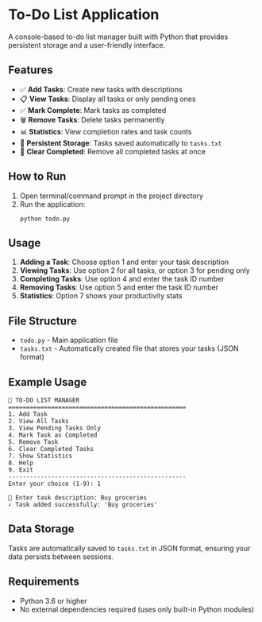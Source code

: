 # To-Do List Application

A console-based to-do list manager built with Python that provides persistent storage and a user-friendly interface.

## Features

- ✅ **Add Tasks**: Create new tasks with descriptions
- 📋 **View Tasks**: Display all tasks or only pending ones  
- ✅ **Mark Complete**: Mark tasks as completed
- 🗑️ **Remove Tasks**: Delete tasks permanently
- 📊 **Statistics**: View completion rates and task counts
- 💾 **Persistent Storage**: Tasks saved automatically to `tasks.txt`
- 🧹 **Clear Completed**: Remove all completed tasks at once

## How to Run

1. Open terminal/command prompt in the project directory
2. Run the application:
   ```
   python todo.py
   ```

## Usage

1. **Adding a Task**: Choose option 1 and enter your task description
2. **Viewing Tasks**: Use option 2 for all tasks, or option 3 for pending only
3. **Completing Tasks**: Use option 4 and enter the task ID number
4. **Removing Tasks**: Use option 5 and enter the task ID number
5. **Statistics**: Option 7 shows your productivity stats

## File Structure

- `todo.py` - Main application file
- `tasks.txt` - Automatically created file that stores your tasks (JSON format)

## Example Usage

```
📝 TO-DO LIST MANAGER
==================================================
1. Add Task
2. View All Tasks
3. View Pending Tasks Only
4. Mark Task as Completed
5. Remove Task
6. Clear Completed Tasks
7. Show Statistics
8. Help
9. Exit
--------------------------------------------------
Enter your choice (1-9): 1

📝 Enter task description: Buy groceries
✓ Task added successfully: 'Buy groceries'
```

## Data Storage

Tasks are automatically saved to `tasks.txt` in JSON format, ensuring your data persists between sessions.

## Requirements

- Python 3.6 or higher
- No external dependencies required (uses only built-in Python modules)